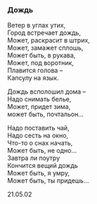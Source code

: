 ### Дождь

Ветер в углах утих,  
Город встречает дождь,  
Может, раскрасит в штрих,  
Может, замажет сплошь,  
Может быть, в рукава,  
Может, под воротник,  
Плавится голова –  
Капсулу на язык.

Дождь всполошил дома –  
Надо снимать белье,  
Может, придет зима,  
может быть, почтальон...

Надо поставить чай,  
Надо сесть на окно,  
Что-то о снах начать,  
Может быть, не одно...  
Завтра ли поутру  
Кончится вещий дождь  
Может быть, я умру,  
Может быть, ты придешь...

21.05.02
